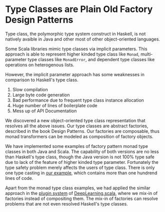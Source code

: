 # Type Classes are Plain Old Factory Design Patterns

Type class, the polymorphic type system construct in Haskell, is not natively avaible in Java and other most of other object-oriented languages.

Some Scala libraries mimic type classes via implicit parameters. This approach is able to represent higher kinded type class like `Monad`, multi-parameter type classes like `MonadError`, and dependent type classes like operations on heterogenous lists.

However, the implicit parameter approach has some weaknesses in comparison to Haskell's type class.

1. Slow compilation
2. Large byte code generation
3. Bad performance due to frequent type class instance allocation
4. Huge number of lines of boilerplate code
5. Mess up of API Documentation

We discovered a new object-oriented type class representation that resolves all the above issues. Our type classes are abstract factories, described in the book Design Patterns. Our factories are composable, thus monad transformers can be modeled as composition of factory objects.

We have implemented some examples of factory pattern monad type classes in both Java and Scala. The capability of both versions are no less than Haskell's type class, though the Java version is not 100% type safe due to lack of the feature of higher kinded type parameter. Fortunately the type safety problem merely affects the users of type class. There is only one type casting in [our example](https://github.com/ThoughtWorksInc/plain-old-factory-pattern/blob/master/src/test/java/com/thoughtworks/plainoldfactorypattern/TaskTest.java), which contains more than one hundrend lines of code.

Apart from the monad type class examples, we had applied the similar approach in the [plugin system](http://deeplearning.thoughtworks.school/plugins) of [DeepLearning.scala](http://deeplearning.thoughtworks.school), where we mix-in of factories instead of compositing them. The mix-in of factories can resolve problems that are not even resolved Haskell's type classes.

